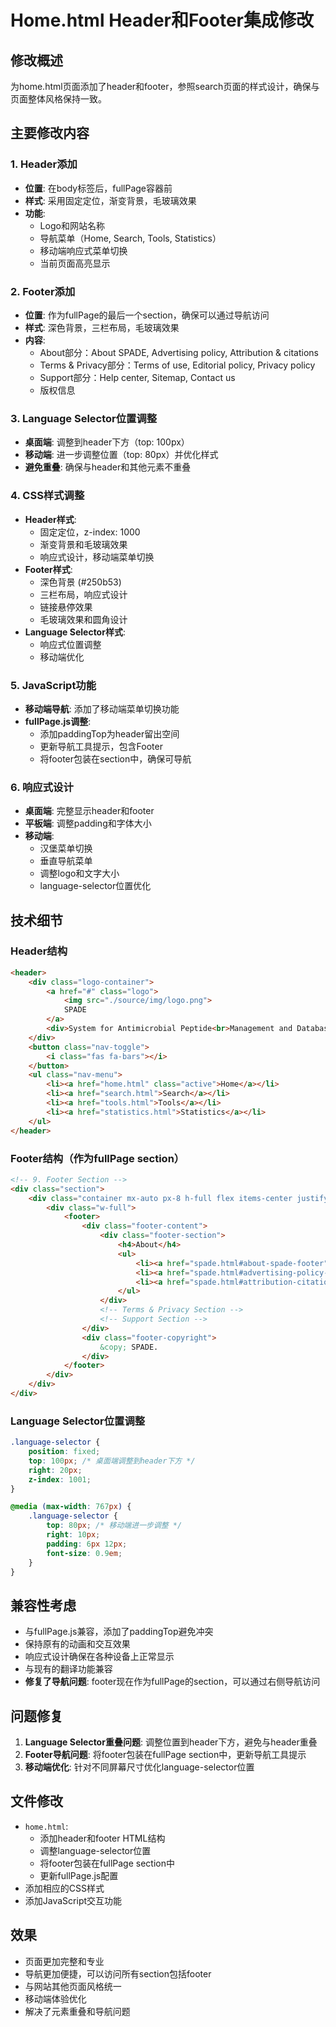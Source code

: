 # Home.html Header和Footer集成修改

## 修改概述
为home.html页面添加了header和footer，参照search页面的样式设计，确保与页面整体风格保持一致。

## 主要修改内容

### 1. Header添加
- **位置**: 在body标签后，fullPage容器前
- **样式**: 采用固定定位，渐变背景，毛玻璃效果
- **功能**: 
  - Logo和网站名称
  - 导航菜单（Home, Search, Tools, Statistics）
  - 移动端响应式菜单切换
  - 当前页面高亮显示

### 2. Footer添加
- **位置**: 作为fullPage的最后一个section，确保可以通过导航访问
- **样式**: 深色背景，三栏布局，毛玻璃效果
- **内容**:
  - About部分：About SPADE, Advertising policy, Attribution & citations
  - Terms & Privacy部分：Terms of use, Editorial policy, Privacy policy
  - Support部分：Help center, Sitemap, Contact us
  - 版权信息

### 3. Language Selector位置调整
- **桌面端**: 调整到header下方（top: 100px）
- **移动端**: 进一步调整位置（top: 80px）并优化样式
- **避免重叠**: 确保与header和其他元素不重叠

### 4. CSS样式调整
- **Header样式**: 
  - 固定定位，z-index: 1000
  - 渐变背景和毛玻璃效果
  - 响应式设计，移动端菜单切换
- **Footer样式**:
  - 深色背景 (#250b53)
  - 三栏布局，响应式设计
  - 链接悬停效果
  - 毛玻璃效果和圆角设计
- **Language Selector样式**:
  - 响应式位置调整
  - 移动端优化

### 5. JavaScript功能
- **移动端导航**: 添加了移动端菜单切换功能
- **fullPage.js调整**: 
  - 添加paddingTop为header留出空间
  - 更新导航工具提示，包含Footer
  - 将footer包装在section中，确保可导航

### 6. 响应式设计
- **桌面端**: 完整显示header和footer
- **平板端**: 调整padding和字体大小
- **移动端**: 
  - 汉堡菜单切换
  - 垂直导航菜单
  - 调整logo和文字大小
  - language-selector位置优化

## 技术细节

### Header结构
```html
<header>
    <div class="logo-container">
        <a href="#" class="logo">
            <img src="./source/img/logo.png">
            SPADE
        </a>
        <div>System for Antimicrobial Peptide<br>Management and Database</div>
    </div>
    <button class="nav-toggle">
        <i class="fas fa-bars"></i>
    </button>
    <ul class="nav-menu">
        <li><a href="home.html" class="active">Home</a></li>
        <li><a href="search.html">Search</a></li>
        <li><a href="tools.html">Tools</a></li>
        <li><a href="statistics.html">Statistics</a></li>
    </ul>
</header>
```

### Footer结构（作为fullPage section）
```html
<!-- 9. Footer Section -->
<div class="section">
    <div class="container mx-auto px-8 h-full flex items-center justify-center">
        <div class="w-full">
            <footer>
                <div class="footer-content">
                    <div class="footer-section">
                        <h4>About</h4>
                        <ul>
                            <li><a href="spade.html#about-spade-footer">About SPADE</a></li>
                            <li><a href="spade.html#advertising-policy-footer">Advertising policy</a></li>
                            <li><a href="spade.html#attribution-citations-footer">Attribution & citations</a></li>
                        </ul>
                    </div>
                    <!-- Terms & Privacy Section -->
                    <!-- Support Section -->
                </div>
                <div class="footer-copyright">
                    &copy; SPADE.
                </div>
            </footer>
        </div>
    </div>
</div>
```

### Language Selector位置调整
```css
.language-selector {
    position: fixed;
    top: 100px; /* 桌面端调整到header下方 */
    right: 20px;
    z-index: 1001;
}

@media (max-width: 767px) {
    .language-selector {
        top: 80px; /* 移动端进一步调整 */
        right: 10px;
        padding: 6px 12px;
        font-size: 0.9em;
    }
}
```

## 兼容性考虑
- 与fullPage.js兼容，添加了paddingTop避免冲突
- 保持原有的动画和交互效果
- 响应式设计确保在各种设备上正常显示
- 与现有的翻译功能兼容
- **修复了导航问题**: footer现在作为fullPage的section，可以通过右侧导航访问

## 问题修复
1. **Language Selector重叠问题**: 调整位置到header下方，避免与header重叠
2. **Footer导航问题**: 将footer包装在fullPage section中，更新导航工具提示
3. **移动端优化**: 针对不同屏幕尺寸优化language-selector位置

## 文件修改
- `home.html`: 
  - 添加header和footer HTML结构
  - 调整language-selector位置
  - 将footer包装在fullPage section中
  - 更新fullPage.js配置
- 添加相应的CSS样式
- 添加JavaScript交互功能

## 效果
- 页面更加完整和专业
- 导航更加便捷，可以访问所有section包括footer
- 与网站其他页面风格统一
- 移动端体验优化
- 解决了元素重叠和导航问题 